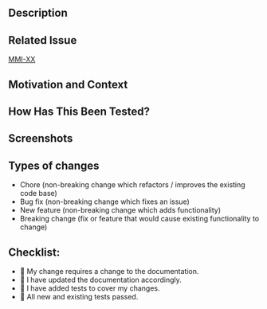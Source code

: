 ## Description

<!--- Describe your changes in detail -->

## Related Issue

[MMI-XX](<link_to_issue_url>)

## Motivation and Context

<!--- Why is this change required? What problem does it solve? -->

## How Has This Been Tested?

<!--- Please describe in detail how you tested your changes. -->
<!--- Include details of your testing environment, and the tests -->
<!--- you ran to see how your change affects other areas of the -->
<!--- code, etc. -->

## Screenshots

<!--- if appropriate, otherwise the section can be removed -->

## Types of changes

<!--- Keep only what's needed -->
- Chore (non-breaking change which refactors / improves the existing code base)
- Bug fix (non-breaking change which fixes an issue)
- New feature (non-breaking change which adds functionality)
- Breaking change (fix or feature that would cause existing functionality to
  change)

## Checklist:

<!--- Go over all the following points, and replace the 🔴 in all -->
<!--- the lines with a ✅ when relevant. -->
<!--- If you're unsure about any of these, don't hesitate to ask. We're -->
<!--- here to help! -->
- 🔴 My change requires a change to the documentation.
- 🔴 I have updated the documentation accordingly.
- 🔴 I have added tests to cover my changes.
- 🔴 All new and existing tests passed.
